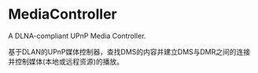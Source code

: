 # MediaController
A DLNA-compliant UPnP Media Controller.


基于DLAN的UPnP媒体控制器，查找DMS的内容并建立DMS与DMR之间的连接并控制媒体(本地或远程资源)的播放。
